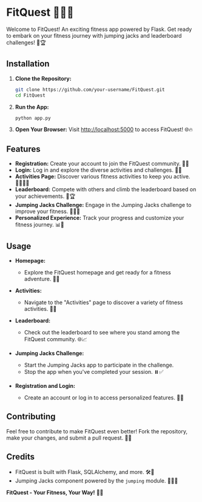 # FitQuest 🏋️‍♂️💪

Welcome to FitQuest! An exciting fitness app powered by Flask. Get ready to embark on your fitness journey with jumping jacks and leaderboard challenges! 🚀🏆

## Installation

1. **Clone the Repository:**
   ```bash
   git clone https://github.com/your-username/FitQuest.git
   cd FitQuest
   ```
2. **Run the App:**
   ```bash
   python app.py
   ```

3. **Open Your Browser:**
   Visit [http://localhost:5000](http://localhost:5000) to access FitQuest! 🌐🔥

## Features

- **Registration:** Create your account to join the FitQuest community. 🤝📝
- **Login:** Log in and explore the diverse activities and challenges. 🔐👟
- **Activities Page:** Discover various fitness activities to keep you active. 🏃‍♂️🏋️‍♀️
- **Leaderboard:** Compete with others and climb the leaderboard based on your achievements. 🥇🏆
- **Jumping Jacks Challenge:** Engage in the Jumping Jacks challenge to improve your fitness. 🤸‍♂️💨
- **Personalized Experience:** Track your progress and customize your fitness journey. 📊🎯

## Usage

- **Homepage:**
  - Explore the FitQuest homepage and get ready for a fitness adventure. 🏡🚴

- **Activities:**
  - Navigate to the "Activities" page to discover a variety of fitness activities. 🚀🎉

- **Leaderboard:**
  - Check out the leaderboard to see where you stand among the FitQuest community. 🌐📈

- **Jumping Jacks Challenge:**
  - Start the Jumping Jacks app to participate in the challenge.
  - Stop the app when you've completed your session. ⏸️✅

- **Registration and Login:**
  - Create an account or log in to access personalized features. 🚪🔑

## Contributing

Feel free to contribute to make FitQuest even better! Fork the repository, make your changes, and submit a pull request. 🤗🚀

## Credits

- FitQuest is built with Flask, SQLAlchemy, and more. 🛠️🔧
- Jumping Jacks component powered by the `jumping` module. 🤸‍♂️🎉

**FitQuest - Your Fitness, Your Way!** 💪🌟

